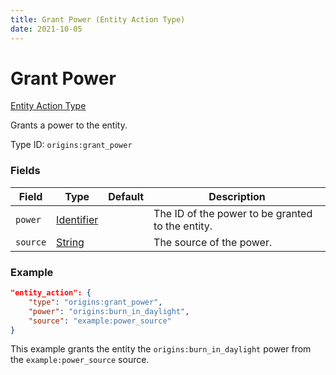 ```yaml
---
title: Grant Power (Entity Action Type)
date: 2021-10-05
---
```


# Grant Power

[Entity Action Type](../entity_action_types.md)

Grants a power to the entity.

Type ID: `origins:grant_power`

### Fields

Field | Type | Default | Description
------|------|---------|-------------
`power` | [Identifier](../data_types/identifier.md) | | The ID of the power to be granted to the entity.
`source` | [String](../data_types/string.md) | | The source of the power.

### Example
```json
"entity_action": {
    "type": "origins:grant_power",
    "power": "origins:burn_in_daylight",
    "source": "example:power_source"
}
```
This example grants the entity the `origins:burn_in_daylight` power from the `example:power_source` source.